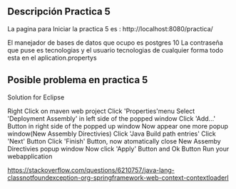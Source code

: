 ## Descripción Practica 5 ##
La pagina para Iniciar la practica 5 es :
http://localhost:8080/practica/

El manejador de bases de datos que ocupo es postgres 10
La contraseña que puse es tecnologias
y el usuario tecnologias
de cualquier forma todo esta en el aplication.propertys


## Posible problema en practica 5 ##

Solution for Eclipse 

Right Click on maven web project
Click 'Properties'menu
Select 'Deployment Assembly' in left side of the popped window
Click 'Add...' Button in right side of the popped up window
Now appear one more popup window(New Assembly Directivies)
Click 'Java Build path entries'
Click 'Next' Button
Click 'Finish' Button, now atomatically close New Assemby Directivies popup window
Now click 'Apply' Button and Ok Button
Run your webapplication

https://stackoverflow.com/questions/6210757/java-lang-classnotfoundexception-org-springframework-web-context-contextloaderl